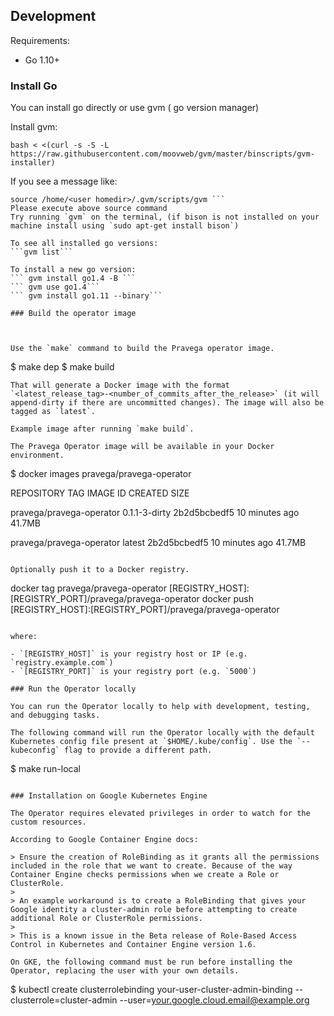 ## Development

Requirements:
  - Go 1.10+
  
### Install Go

You can install go directly or use gvm ( go version manager)

Install gvm:

```
bash < <(curl -s -S -L https://raw.githubusercontent.com/moovweb/gvm/master/binscripts/gvm-installer)
```

If you see a message like:
``` Please restart your terminal session or to get started right away use: 
source /home/<user homedir>/.gvm/scripts/gvm ```
Please execute above source command
Try running `gvm` on the terminal, (if bison is not installed on your machine install using `sudo apt-get install bison`)

To see all installed go versions:
```gvm list```

To install a new go version:
``` gvm install go1.4 -B ```
``` gvm use go1.4```
``` gvm install go1.11 --binary```

### Build the operator image



Use the `make` command to build the Pravega operator image.

```
$ make dep
$ make build
```
That will generate a Docker image with the format
`<latest_release_tag>-<number_of_commits_after_the_release>` (it will append-dirty if there are uncommitted changes). The image will also be tagged as `latest`.

Example image after running `make build`.

The Pravega Operator image will be available in your Docker environment.

```
$ docker images pravega/pravega-operator

REPOSITORY                  TAG            IMAGE ID      CREATED          SIZE        

pravega/pravega-operator    0.1.1-3-dirty  2b2d5bcbedf5  10 minutes ago   41.7MB    

pravega/pravega-operator    latest         2b2d5bcbedf5  10 minutes ago   41.7MB

```

Optionally push it to a Docker registry.

```
docker tag pravega/pravega-operator [REGISTRY_HOST]:[REGISTRY_PORT]/pravega/pravega-operator
docker push [REGISTRY_HOST]:[REGISTRY_PORT]/pravega/pravega-operator
```

where:

- `[REGISTRY_HOST]` is your registry host or IP (e.g. `registry.example.com`)
- `[REGISTRY_PORT]` is your registry port (e.g. `5000`)

### Run the Operator locally

You can run the Operator locally to help with development, testing, and debugging tasks.

The following command will run the Operator locally with the default Kubernetes config file present at `$HOME/.kube/config`. Use the `--kubeconfig` flag to provide a different path.

```
$ make run-local
```

### Installation on Google Kubernetes Engine

The Operator requires elevated privileges in order to watch for the custom resources.

According to Google Container Engine docs:

> Ensure the creation of RoleBinding as it grants all the permissions included in the role that we want to create. Because of the way Container Engine checks permissions when we create a Role or ClusterRole.
>
> An example workaround is to create a RoleBinding that gives your Google identity a cluster-admin role before attempting to create additional Role or ClusterRole permissions.
>
> This is a known issue in the Beta release of Role-Based Access Control in Kubernetes and Container Engine version 1.6.

On GKE, the following command must be run before installing the Operator, replacing the user with your own details.

```
$ kubectl create clusterrolebinding your-user-cluster-admin-binding --clusterrole=cluster-admin --user=your.google.cloud.email@example.org
```

